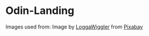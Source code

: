 # Odin-Landing

Images used from:
Image by <a href="https://pixabay.com/users/loggawiggler-15/?utm_source=link-attribution&utm_medium=referral&utm_campaign=image&utm_content=4590">LoggaWiggler</a> from <a href="https://pixabay.com//?utm_source=link-attribution&utm_medium=referral&utm_campaign=image&utm_content=4590">Pixabay</a>